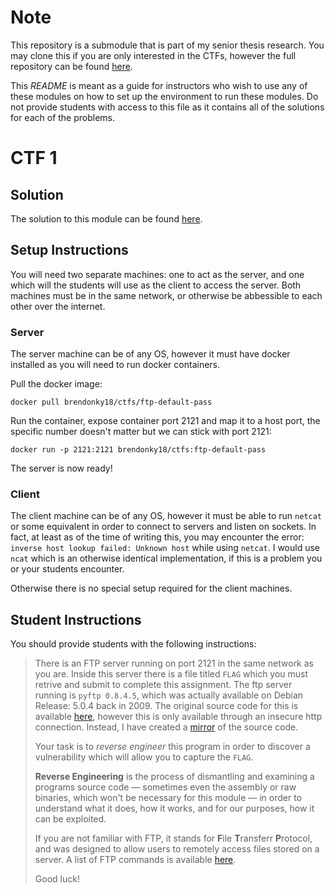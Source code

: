 # Note
This repository is a submodule that is part of my senior thesis research. You may clone this if you are only interested in the CTFs, however the full repository can be found [here](https://github.com/brendonky18/Honors-Thesis).

This *README* is meant as a guide for instructors who wish to use any of these modules on how to set up the environment to run these modules. Do not provide students with access to this file as it contains all of the solutions for each of the problems. 

# CTF 1
## Solution
The solution to this module can be found [here](/FTP-default-pass/writeup.md).

## Setup Instructions
You will need two separate machines: one to act as the server, and one which will the students will use as the client to access the server. Both machines must be in the same network, or otherwise be abbessible to each other over the internet.

### Server
The server machine can be of any OS, however it must have docker installed as you will need to run docker containers. 

Pull the docker image:
    
    docker pull brendonky18/ctfs/ftp-default-pass

Run the container, expose container port 2121 and map it to a host port, the specific number doesn't matter but we can stick with port 2121:

    docker run -p 2121:2121 brendonky18/ctfs:ftp-default-pass

The server is now ready!
### Client
The client machine can be of any OS, however it must be able to run `netcat` or some equivalent in order to connect to servers and listen on sockets. In fact, at least as of the time of writing this, you may encounter the error: `inverse host lookup failed: Unknown host` while using `netcat`. I would use `ncat` which is an otherwise identical implementation, if this is a problem you or your students encounter.

Otherwise there is no special setup required for the client machines. 

<!-- The name should provide you quite a substantial hint, it involves the default password on an FTP server, the source code for which can be found [here](http://kassiopeia.juls.savba.sk/~garabik/software/pyftpd/). The vulnerbality is disclosed in [CVE-2010-2073](https://cve.mitre.org/cgi-bin/cvename.cgi?name=CVE-2010-2073).

*Warning*: the files are only accessible through an unsecure http connection. They are also available on the github respoitory [here](https://github.com/brendonky18/CTFs/tree/main/FTP-default-pass/pyftpd-0.8.4.5). -->

## Student Instructions
You should provide students with the following instructions:

> There is an FTP server running on port 2121 in the same network as you are. Inside this server there is a file titled `FLAG` which you must retrive and submit to complete this assignment. The ftp server running is `pyftp 0.8.4.5`, which was actually available on Debian Release: 5.0.4 back in 2009. The original source code for this is available [here](http://kassiopeia.juls.savba.sk/~garabik/software/pyftpd/), however this is only available through an insecure http connection. Instead, I have created a [mirror](https://github.com/brendonky18/CTFs/tree/main/FTP-default-pass/pyftpd-0.8.4.5) of the source code. 
> 
> Your task is to *reverse engineer* this program in order to discover a vulnerability which will allow you to capture the `FLAG`. 
> 
> **Reverse Engineering** is the process of dismantling and examining a programs source code — sometimes even the assembly or raw binaries, which won't be necessary for this module — in order to understand what it does, how it works, and for our purposes, how it can be exploited. 
> 
> If you are not familiar with FTP, it stands for **F**ile **T**ransferr **P**rotocol, and was designed to allow users to remotely access files stored on a server. 
> A list of FTP commands is available [here](https://en.wikipedia.org/wiki/List_of_FTP_commands).
> 
> Good luck!